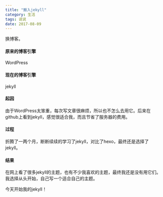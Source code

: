 ```yaml
---
title: "搬入jekyll"
category: 生活
tags: 说说
date: 2017-08-09
---
```

换博客。
<!-- more -->
#### 原来的博客引擎
WordPress
#### 现在的博客引擎
jekyll
#### 起因
由于WordPress太笨重，每次写文章很麻烦，所以也不怎么去用它。后来在github上看到jekyll，感觉很适合我，而且节省了服务器的费用。
#### 过程
折腾了一两个月，断断续续的学习了jekyll，对比了hexo，最终还是选择了jekyll。
#### 结果
在网上看了很多jekyll的主题，也有不少我喜欢的主题，最终我还是没有用它们。我选择从头开始，自己写一个适合自己的主题。

今天开始我的jekyll！